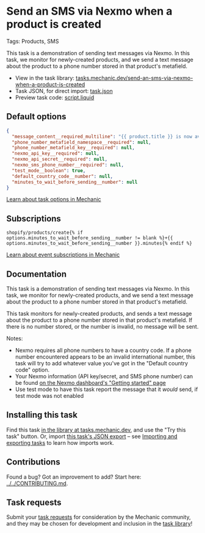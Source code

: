 # Send an SMS via Nexmo when a product is created

Tags: Products, SMS

This task is a demonstration of sending text messages via Nexmo. In this task, we monitor for newly-created products, and we send a text message about the product to a phone number stored in that product's metafield.

* View in the task library: [tasks.mechanic.dev/send-an-sms-via-nexmo-when-a-product-is-created](https://tasks.mechanic.dev/send-an-sms-via-nexmo-when-a-product-is-created)
* Task JSON, for direct import: [task.json](../../tasks/send-an-sms-via-nexmo-when-a-product-is-created.json)
* Preview task code: [script.liquid](./script.liquid)

## Default options

```json
{
  "message_content__required_multiline": "{{ product.title }} is now available!\n\nhttps://{{ shop.domain }}/products/{{ product.handle }}",
  "phone_number_metafield_namespace__required": null,
  "phone_number_metafield_key__required": null,
  "nexmo_api_key__required": null,
  "nexmo_api_secret__required": null,
  "nexmo_sms_phone_number__required": null,
  "test_mode__boolean": true,
  "default_country_code__number": null,
  "minutes_to_wait_before_sending__number": null
}
```

[Learn about task options in Mechanic](https://learn.mechanic.dev/core/tasks/options)

## Subscriptions

```liquid
shopify/products/create{% if options.minutes_to_wait_before_sending__number != blank %}+{{ options.minutes_to_wait_before_sending__number }}.minutes{% endif %}
```

[Learn about event subscriptions in Mechanic](https://learn.mechanic.dev/core/tasks/subscriptions)

## Documentation

This task is a demonstration of sending text messages via Nexmo. In this task, we monitor for newly-created products, and we send a text message about the product to a phone number stored in that product's metafield.

This task monitors for newly-created products, and sends a text message about the product to a phone number stored in that product's metafield. If there is no number stored, or the number is invalid, no message will be sent.

Notes:

* Nexmo requires all phone numbers to have a country code. If a phone number encountered appears to be an invalid international number, this task will try to add whatever value you've got in the "Default country code" option.
* Your Nexmo information (API key/secret, and SMS phone number) can be found [on the Nexmo dashboard's "Getting started" page](https://dashboard.nexmo.com/getting-started-guide)
* Use test mode to have this task report the message that it _would_ send, if test mode was not enabled

## Installing this task

Find this task [in the library at tasks.mechanic.dev](https://tasks.mechanic.dev/send-an-sms-via-nexmo-when-a-product-is-created), and use the "Try this task" button. Or, import [this task's JSON export](../../tasks/send-an-sms-via-nexmo-when-a-product-is-created.json) – see [Importing and exporting tasks](https://learn.mechanic.dev/core/tasks/import-and-export) to learn how imports work.

## Contributions

Found a bug? Got an improvement to add? Start here: [../../CONTRIBUTING.md](../../CONTRIBUTING.md).

## Task requests

Submit your [task requests](https://mechanic.canny.io/task-requests) for consideration by the Mechanic community, and they may be chosen for development and inclusion in the [task library](https://tasks.mechanic.dev/)!

